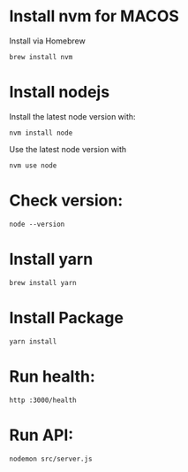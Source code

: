 # Install nvm for MACOS
Install via Homebrew

```brew install nvm```

# Install nodejs 
Install the latest node version with: 

```nvm install node```

Use the latest node version with 

```nvm use node```

# Check version:

```node --version```

# Install yarn

```brew install yarn```

# Install Package 
    
```yarn install```

# Run health:

```http :3000/health```

# Run API:

```nodemon src/server.js```